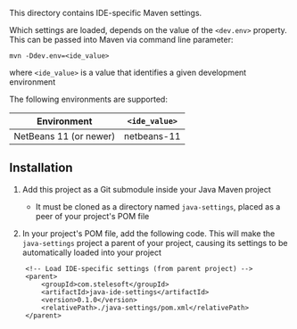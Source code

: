 This directory contains IDE-specific Maven settings.

Which settings are loaded, depends on the value of the ``<dev.env>`` property. This can be passed into Maven via command line parameter:

```
mvn -Ddev.env=<ide_value>
```
where ``<ide_value>`` is a value that identifies a given development environment

The following environments are supported:

| Environment            | ``<ide_value>`` |
| ---------------------- | --------------- |
| NetBeans 11 (or newer) | netbeans-11     |

## Installation

1) Add this project as a Git submodule inside your Java Maven project
    * It must be cloned as a directory named ``java-settings``, placed as a peer of your project's POM file

1) In your project's POM file, add the following code. This will make the ``java-settings`` project a parent of your project, causing its settings to be automatically loaded into your project
```
    <!-- Load IDE-specific settings (from parent project) -->
    <parent>
        <groupId>com.stelesoft</groupId>
        <artifactId>java-ide-settings</artifactId>
        <version>0.1.0</version>
        <relativePath>./java-settings/pom.xml</relativePath>
    </parent>
```
